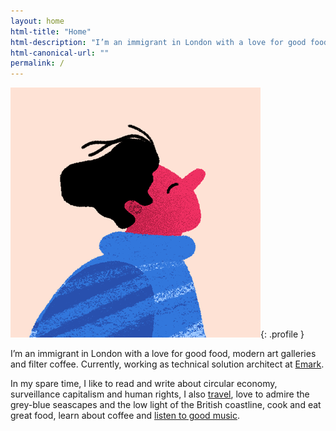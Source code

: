 ```yaml
---
layout: home
html-title: "Home"
html-description: "I’m an immigrant in London with a love for good food, modern art galleries and filter coffee. Currently, working as software developer."
html-canonical-url: ""
permalink: /
---
```


![Javier Sánchez](/assets/img/profile.png "Profile picture of Javier Sánchez"){: .profile }

I’m an immigrant in London with a love for good food, modern art galleries and filter coffee. Currently, working as technical solution architect at [Emark](https://www.emark.com).

In my spare time, I like to read and write about circular economy, surveillance capitalism and human rights, I also [travel](https://www.javi.me.uk/categories/travels/), love to admire the grey-blue seascapes and the low light of the British coastline, cook and eat great food, learn about coffee and [listen to good music](https://bandcamp.com/donpotat).